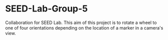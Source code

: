 # SEED-Lab-Group-5
Collaboration for SEED Lab. 
This aim of this project is to rotate a wheel to one of four orientations depending on the location of a marker in a camera's view.
